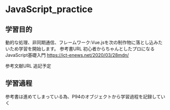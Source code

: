 # JavaScript_practice

## 学習目的
動的な処理、非同期通信、フレームワーク:Vue.jsを次の制作物に落とし込みたいため学習を開始します。
参考書URL
初心者からちゃんとしたプロになる  JavaScript基礎入門
https://ict-enews.net/2020/03/28mdn/

参考文献URL
追記予定

## 学習過程
参考書は進めてしまっている為、P94のオブジェクトから学習過程を記録していく
